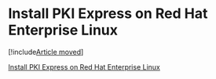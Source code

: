 ﻿# Install PKI Express on Red Hat Enterprise Linux

[!include[Article moved](../../includes/article-moved.md)]

[Install PKI Express on Red Hat Enterprise Linux](linux-rhel.md)
